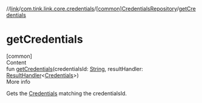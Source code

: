 //[link](../../index.md)/[com.tink.link.core.credentials](../index.md)/[[common]CredentialsRepository](index.md)/[getCredentials](get-credentials.md)



# getCredentials  
[common]  
Content  
fun [getCredentials](get-credentials.md)(credentialsId: [String](https://kotlinlang.org/api/latest/jvm/stdlib/kotlin/-string/index.html), resultHandler: [ResultHandler](../../com.tink.service.handler/[common]-result-handler/index.md)<[Credentials](../../com.tink.model.credentials/[common]-credentials/index.md)>)  
More info  


Gets the [Credentials](../../com.tink.model.credentials/[common]-credentials/index.md) matching the credentialsId.

  



